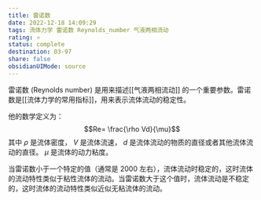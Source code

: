 ```yaml
---
title: 雷诺数
date: 2022-12-18 14:09:29
tags: 流体力学 雷诺数 Reynolds_number 气液两相流动
rating: ⭐
status: complete 
destination: 03-97 
share: false
obsidianUIMode: source
---
```

雷诺数 (Reynolds number) 是用来描述[[气液两相流动]] 的一个重要参数。雷诺数是[[流体力学的常用指标]]，用来表示流体流动的稳定性。

他的数学定义为：
$$Re= \frac{\rho Vd}{\mu}$$
其中 $\rho$ 是流体密度， $V$ 是流体流速， $d$ 是流体流动的物质的直径或者其他流体流动的直径。 $\mu$ 是流体的动力粘度。

当雷诺数小于一个特定的值（通常是 2000 左右），流体流动时稳定的，这时流体的流动特性类似于粘性流体的流动。当雷诺数大于这个值时，流体流动是不稳定的，这时流体的流动特性类似近似无粘流体的流动。


